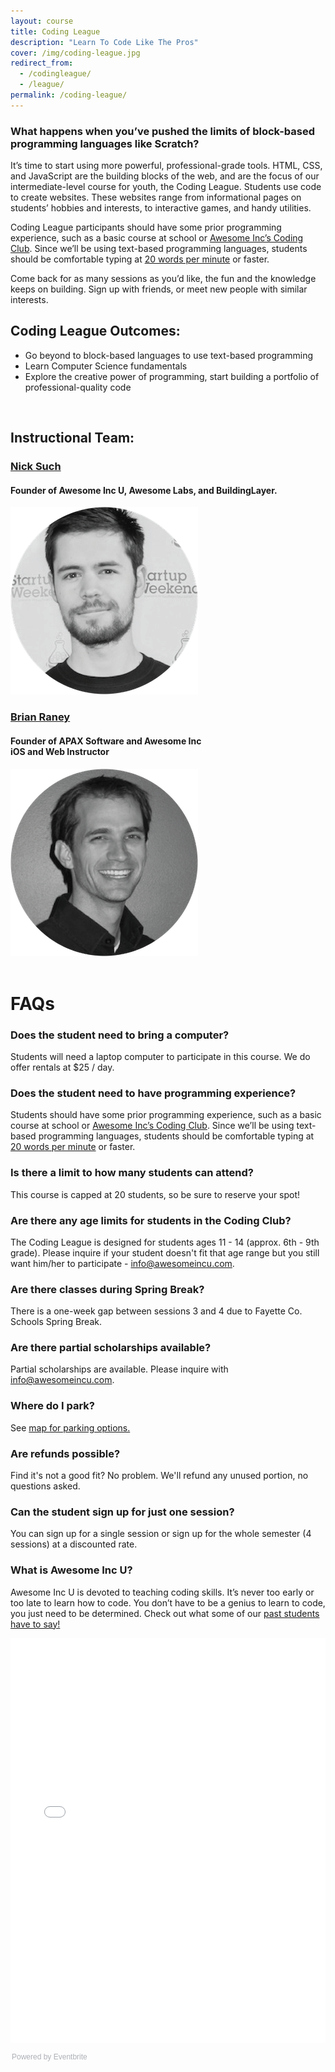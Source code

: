 ```yaml
---
layout: course
title: Coding League
description: "Learn To Code Like The Pros"
cover: /img/coding-league.jpg
redirect_from: 
  - /codingleague/
  - /league/
permalink: /coding-league/
---
```


### **What happens when you’ve pushed the limits of block-based programming languages like Scratch?**

It’s time to start using more powerful, professional-grade tools. HTML, CSS, and JavaScript are the building blocks of the web, and are the focus of our intermediate-level course for youth, the Coding League. Students use code to create websites. These websites range from informational pages on students’ hobbies and interests, to interactive games, and handy utilities.

Coding League participants should have some prior programming experience, such as a basic course at school or [Awesome Inc’s Coding Club](/coding-club/). Since we’ll be using text-based programming languages, students should be comfortable typing at [20 words per minute](https://10fastfingers.com/typing-test/english) or faster.

Come back for as many sessions as you’d like, the fun and the knowledge keeps on building. Sign up with friends, or meet new people with similar interests.

## Coding League Outcomes:
- Go beyond to block-based languages to use text-based programming
- Learn Computer Science fundamentals
- Explore the creative power of programming, start building a portfolio of professional-quality code

<br>

## Instructional Team:

<div class="row">
	<div class="text-center col-lg-6">
		<h3><a href="https://www.linkedin.com/in/nicksuch">Nick Such</a></h3>
		<h4>Founder of Awesome Inc U, Awesome Labs, and BuildingLayer.</h4>
		<img src="/img/nick-such.png">
	</div>
	<div class="text-center col-lg-6">
		<h3><a href="https://www.linkedin.com/in/brianraney">Brian Raney</a></h3>
		<h4>Founder of APAX Software and Awesome Inc<br>
			iOS and Web Instructor</h4>
		<img src="/img/brian-raney.png">
	</div>
</div>

<br>

# **FAQs**

### **Does the student need to bring a computer?**
Students will need a laptop computer to participate in this course. We do offer rentals at $25 / day.

### **Does the student need to have programming experience?**
Students should have some prior programming experience, such as a basic course at school or [Awesome Inc’s Coding Club](/coding-club/). Since we’ll be using text-based programming languages, students should be comfortable typing at [20 words per minute](https://10fastfingers.com/typing-test/english) or faster.

### **Is there a limit to how many students can attend?**
This course is capped at 20 students, so be sure to reserve your spot!

### **Are there any age limits for students in the Coding Club?**
The Coding League is designed for students ages 11 - 14 (approx. 6th - 9th grade). Please inquire if your student doesn't fit that age range but you still want him/her to participate - [info@awesomeincu.com](mailto:info@awesomeincu.com).

### **Are there classes during Spring Break?**
There is a one-week gap between sessions 3 and 4 due to Fayette Co. Schools Spring Break.

### **Are there partial scholarships available?**

Partial scholarships are available. Please inquire with [info@awesomeincu.com](mailto:info@awesomeincu.com).

### **Where do I park?**

See [map for parking options.](https://www.awesomeinc.org/parking/)

### **Are refunds possible?**
Find it's not a good fit? No problem. We'll refund any unused portion, no questions asked. 

### **Can the student sign up for just one session?**
You can sign up for a single session or sign up for the whole semester (4 sessions) at a discounted rate.

### **What is Awesome Inc U?**
Awesome Inc U is devoted to teaching coding skills. It’s never too early or too late to learn how to code. You don’t have to be a genius to learn to code, you just need to be determined. Check out what some of our [past students have to say!](https://www.youtube.com/watch?v=kSqzDzU-Bxo)

<!--Eventbrite generated ticket form widget-->
<div style="width:100%; text-align:left;"><iframe src="//eventbrite.com/tickets-external?eid=26529760227&ref=etckt" frameborder="0" height="648" width="100%" vspace="0" hspace="0" marginheight="5" marginwidth="5" scrolling="auto" allowtransparency="true"></iframe><div style="font-family:Helvetica, Arial; font-size:12px; padding:10px 0 5px; margin:2px; width:100%; text-align:left;" ><a class="powered-by-eb" style="color: #ADB0B6; text-decoration: none;" target="_blank" href="http://www.eventbrite.com/">Powered by Eventbrite</a></div></div>

